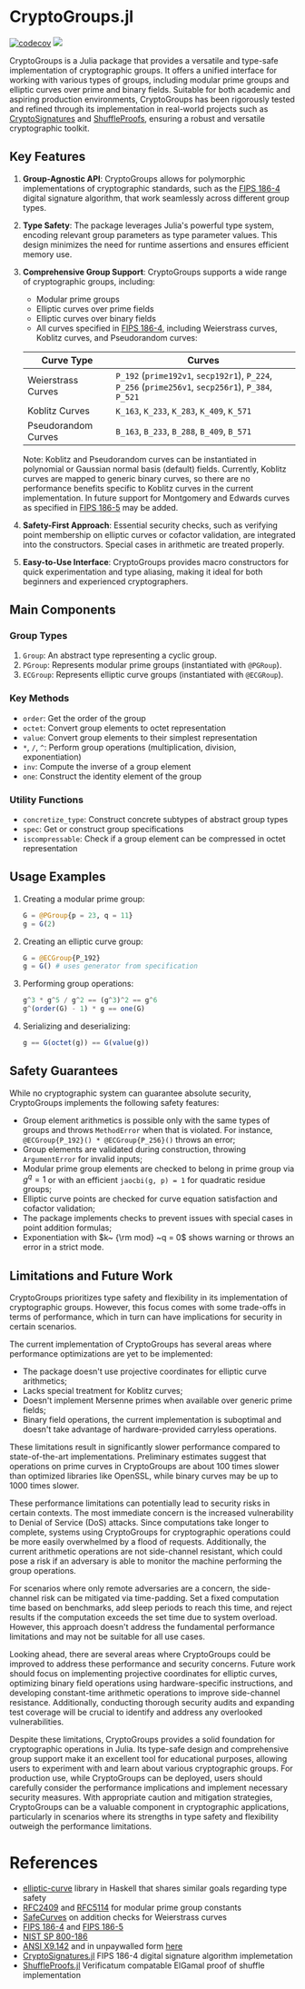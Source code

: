 # CryptoGroups.jl

[![codecov](https://codecov.io/gh/PeaceFounder/CryptoGroups.jl/graph/badge.svg?token=G9HT9VSV4T)](https://codecov.io/gh/PeaceFounder/CryptoGroups.jl)
[![](https://img.shields.io/badge/docs-dev-blue.svg)](https://PeaceFounder.github.io/CryptoGroups.jl/dev)

CryptoGroups is a Julia package that provides a versatile and type-safe implementation of cryptographic groups. It offers a unified interface for working with various types of groups, including modular prime groups and elliptic curves over prime and binary fields. Suitable for both academic and aspiring production environments, CryptoGroups has been rigorously tested and refined through its implementation in real-world projects such as [CryptoSignatures](https://github.com/PeaceFounder/CryptoSignatures.jl) and [ShuffleProofs](https://github.com/PeaceFounder/ShuffleProofs.jl), ensuring a robust and versatile cryptographic toolkit.

## Key Features

1. **Group-Agnostic API**: CryptoGroups allows for polymorphic implementations of cryptographic standards, such as the [FIPS 186-4](https://csrc.nist.gov/pubs/fips/186-4/final) digital signature algorithm, that work seamlessly across different group types.

2. **Type Safety**: The package leverages Julia's powerful type system, encoding relevant group parameters as type parameter values. This design minimizes the need for runtime assertions and ensures efficient memory use.

3. **Comprehensive Group Support**: CryptoGroups supports a wide range of cryptographic groups, including:
   - Modular prime groups
   - Elliptic curves over prime fields
   - Elliptic curves over binary fields
   - All curves specified in [FIPS 186-4](https://csrc.nist.gov/pubs/fips/186-4/final), including Weierstrass curves, Koblitz curves, and Pseudorandom curves:

   | Curve Type | Curves |
   |------------|--------|
   | Weierstrass Curves | `P_192` (`prime192v1`, `secp192r1`), `P_224`, `P_256` (`prime256v1`, `secp256r1`), `P_384`, `P_521` |
   | Koblitz Curves | `K_163`, `K_233`, `K_283`, `K_409`, `K_571` |
   | Pseudorandom Curves | `B_163`, `B_233`, `B_288`, `B_409`, `B_571` |

   Note: Koblitz and Pseudorandom curves can be instantiated in polynomial or Gaussian normal basis (default) fields. Currently, Koblitz curves are mapped to generic binary curves, so there are no performance benefits specific to Koblitz curves in the current implementation. In future support for Montgomery and Edwards curves as specified in [FIPS 186-5](https://csrc.nist.gov/pubs/fips/186-5/final) may be added. 

4. **Safety-First Approach**: Essential security checks, such as verifying point membership on elliptic curves or cofactor validation, are integrated into the constructors. Special cases in arithmetic are treated properly.

5. **Easy-to-Use Interface**: CryptoGroups provides macro constructors for quick experimentation and type aliasing, making it ideal for both beginners and experienced cryptographers.

## Main Components

### Group Types

1. `Group`: An abstract type representing a cyclic group.
2. `PGroup`: Represents modular prime groups (instantiated with `@PGRoup`).
3. `ECGroup`: Represents elliptic curve groups (instantiated with `@ECGRoup`).

### Key Methods

- `order`: Get the order of the group
- `octet`: Convert group elements to octet representation
- `value`: Convert group elements to their simplest representation
- `*`, `/`, `^`: Perform group operations (multiplication, division, exponentiation)
- `inv`: Compute the inverse of a group element
- `one`: Construct the identity element of the group

### Utility Functions

- `concretize_type`: Construct concrete subtypes of abstract group types
- `spec`: Get or construct group specifications
- `iscompressable`: Check if a group element can be compressed in octet representation

## Usage Examples

1. Creating a modular prime group:
   ```julia
   G = @PGroup{p = 23, q = 11}
   g = G(2)
   ```

2. Creating an elliptic curve group:
   ```julia
   G = @ECGroup{P_192}
   g = G() # uses generator from specification
   ```

3. Performing group operations:
   ```julia
   g^3 * g^5 / g^2 == (g^3)^2 == g^6
   g^(order(G) - 1) * g == one(G)
   ```
   
4. Serializing and deserializing:
   ```julia
   g == G(octet(g)) == G(value(g))
   ```

## Safety Guarantees

While no cryptographic system can guarantee absolute security, CryptoGroups implements the following safety features:

- Group element arithmetics is possible only with the same types of groups and throws `MethodError` when that is violated. For instance, `@ECGroup{P_192}() * @ECGroup{P_256}()` throws an error;
- Group elements are validated during construction, throwing `ArgumentError` for invalid inputs;
- Modular prime group elements are checked to belong in prime group via $g^q = 1$ or with an efficient `jaocbi(g, p) = 1` for quadratic residue groups;
- Elliptic curve points are checked for curve equation satisfaction and cofactor validation;
- The package implements checks to prevent issues with special cases in point addition formulas;
- Exponentiation with $k~ {\rm mod} ~q = 0$ shows warning or throws an error in a strict mode.

## Limitations and Future Work

CryptoGroups prioritizes type safety and flexibility in its implementation of cryptographic groups. However, this focus comes with some trade-offs in terms of performance, which in turn can have implications for security in certain scenarios.

The current implementation of CryptoGroups has several areas where performance optimizations are yet to be implemented:

- The package doesn't use projective coordinates for elliptic curve arithmetics;
- Lacks special treatment for Koblitz curves;
- Doesn't implement Mersenne primes when available over generic prime fields;
- Binary field operations, the current implementation is suboptimal and doesn't take advantage of hardware-provided carryless operations.

These limitations result in significantly slower performance compared to state-of-the-art implementations. Preliminary estimates suggest that operations on prime curves in CryptoGroups are about 100 times slower than optimized libraries like OpenSSL, while binary curves may be up to 1000 times slower.

These performance limitations can potentially lead to security risks in certain contexts. The most immediate concern is the increased vulnerability to Denial of Service (DoS) attacks. Since computations take longer to complete, systems using CryptoGroups for cryptographic operations could be more easily overwhelmed by a flood of requests. Additionally, the current arithmetic operations are not side-channel resistant, which could pose a risk if an adversary is able to monitor the machine performing the group operations.

For scenarios where only remote adversaries are a concern, the side-channel risk can be mitigated via time-padding. Set a fixed computation time based on benchmarks, add sleep periods to reach this time, and reject results if the computation exceeds the set time due to system overload. However, this approach doesn't address the fundamental performance limitations and may not be suitable for all use cases.

Looking ahead, there are several areas where CryptoGroups could be improved to address these performance and security concerns. Future work should focus on implementing projective coordinates for elliptic curves, optimizing binary field operations using hardware-specific instructions, and developing constant-time arithmetic operations to improve side-channel resistance. Additionally, conducting thorough security audits and expanding test coverage will be crucial to identify and address any overlooked vulnerabilities.

Despite these limitations, CryptoGroups provides a solid foundation for cryptographic operations in Julia. Its type-safe design and comprehensive group support make it an excellent tool for educational purposes, allowing users to experiment with and learn about various cryptographic groups. For production use, while CryptoGroups can be deployed, users should carefully consider the performance implications and implement necessary security measures. With appropriate caution and mitigation strategies, CryptoGroups can be a valuable component in cryptographic applications, particularly in scenarios where its strengths in type safety and flexibility outweigh the performance limitations.

# References

- [elliptic-curve](https://github.com/sdiehl/elliptic-curve#readme) library in Haskell that shares similar goals regarding type safety
- [RFC2409](https://tools.ietf.org/html/rfc2409#section-6.2) and [RFC5114](https://tools.ietf.org/html/rfc5114#section-2.1) for modular prime group constants
- [SafeCurves](https://safecurves.cr.yp.to/complete.html) on addition checks for Weierstrass curves
- [FIPS 186-4](https://csrc.nist.gov/pubs/fips/186-4/final) and [FIPS 186-5](https://csrc.nist.gov/pubs/fips/186-5/final)
- [NIST SP 800-186](https://nvlpubs.nist.gov/nistpubs/SpecialPublications/NIST.SP.800-186-draft.pdf)
- [ANSI X9.142](https://webstore.ansi.org/preview-pages/ASCX9/preview_ANSI+X9.142-2020.pdf) and in unpaywalled form [here](https://www.cs.miami.edu/home/burt/learning/Csc609.142/ecdsa-cert.pdf)
- [CryptoSignatures.jl](https://github.com/PeaceFounder/CryptoSignatures.jl) FIPS 186-4 digital signature algorithm implemetation
- [ShuffleProofs.jl](https://github.com/PeaceFounder/ShuffleProofs.jl) Verificatum compatable ElGamal proof of shuffle implementation
